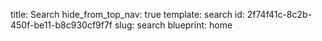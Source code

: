 title: Search
hide_from_top_nav: true
template: search
id: 2f74f41c-8c2b-450f-be11-b8c930cf9f7f
slug: search
blueprint: home
